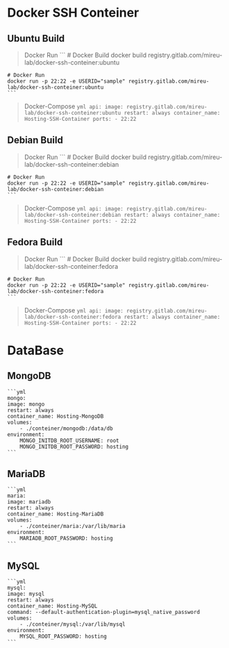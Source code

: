 # Docker SSH Conteiner



## Ubuntu Build

> Docker Run
    ```
    # Docker Build
    docker build registry.gitlab.com/mireu-lab/docker-ssh-conteiner:ubuntu

    # Docker Run
    docker run -p 22:22 -e USERID="sample" registry.gitlab.com/mireu-lab/docker-ssh-conteiner:ubuntu
    ```


> Docker-Compose
    ```yml
    api:
        image: registry.gitlab.com/mireu-lab/docker-ssh-conteiner:ubuntu
        restart: always
        container_name: Hosting-SSH-Container
        ports:
        - 22:22
    ```





## Debian Build

> Docker Run
    ```
    # Docker Build
    docker build registry.gitlab.com/mireu-lab/docker-ssh-conteiner:debian

    # Docker Run
    docker run -p 22:22 -e USERID="sample" registry.gitlab.com/mireu-lab/docker-ssh-conteiner:debian
    ```


> Docker-Compose
    ```yml
    api:
        image: registry.gitlab.com/mireu-lab/docker-ssh-conteiner:debian
        restart: always
        container_name: Hosting-SSH-Container
        ports:
        - 22:22
    ```





## Fedora Build

> Docker Run
    ```
    # Docker Build
    docker build registry.gitlab.com/mireu-lab/docker-ssh-conteiner:fedora

    # Docker Run
    docker run -p 22:22 -e USERID="sample" registry.gitlab.com/mireu-lab/docker-ssh-conteiner:fedora
    ```


> Docker-Compose
    ```yml
    api:
        image: registry.gitlab.com/mireu-lab/docker-ssh-conteiner:fedora
        restart: always
        container_name: Hosting-SSH-Container
        ports:
        - 22:22
    ```

# DataBase

## MongoDB
    ```yml
    mongo:
    image: mongo
    restart: always
    container_name: Hosting-MongoDB
    volumes:
        - ./conteiner/mongodb:/data/db
    environment:
        MONGO_INITDB_ROOT_USERNAME: root
        MONGO_INITDB_ROOT_PASSWORD: hosting
    ```
## MariaDB
    ```yml
    maria:
    image: mariadb
    restart: always
    container_name: Hosting-MariaDB
    volumes:
        - ./conteiner/maria:/var/lib/maria
    environment:
        MARIADB_ROOT_PASSWORD: hosting
    ```

## MySQL
    ```yml
    mysql:
    image: mysql
    restart: always
    container_name: Hosting-MySQL
    command: --default-authentication-plugin=mysql_native_password
    volumes:
        - ./conteiner/mysql:/var/lib/mysql
    environment:
        MYSQL_ROOT_PASSWORD: hosting
    ```